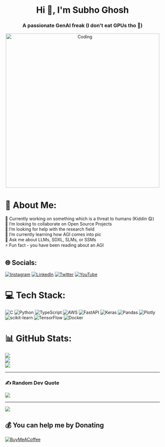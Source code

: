 <h1 align="center">Hi 👋, I'm Subho Ghosh</h1>
<h3 align="center">A passionate GenAI freak (I don't eat GPUs tho 🤮)</h3>
<div align="center">
  <img alt="Coding" width="500" src="https://media.giphy.com/media/54QMdIfNnXTKx4Y1sh/giphy.gif">
</div>


# 💫 About Me:
🔭 Currently working on something which is a threat to humans (Kiddin 😋)<br>👯 I’m looking to collaborate on Open Source Projects<br>🤝 I’m looking for help with the research field<br>🌱 I’m currently learning how AGI comes into pic<br>💬 Ask me about LLMs, SDXL, SLMs, or SSMs <br>⚡ Fun fact - you have been reading about an AGI


## 🌐 Socials:
[![Instagram](https://img.shields.io/badge/Instagram-%23E4405F.svg?logo=Instagram&logoColor=white)](https://instagram.com/subhoghosh02) [![LinkedIn](https://img.shields.io/badge/LinkedIn-%230077B5.svg?logo=linkedin&logoColor=white)](https://linkedin.com/in/thesubhoghosh) [![Twitter](https://img.shields.io/badge/Twitter-%231DA1F2.svg?logo=Twitter&logoColor=white)](https://twitter.com/subhoghosh02) [![YouTube](https://img.shields.io/badge/YouTube-%23FF0000.svg?logo=YouTube&logoColor=white)](https://youtube.com/@yourbrandstories) 

# 💻 Tech Stack:
![C](https://img.shields.io/badge/c-%2300599C.svg?style=for-the-badge&logo=c&logoColor=white) ![Python](https://img.shields.io/badge/python-3670A0?style=for-the-badge&logo=python&logoColor=ffdd54) ![TypeScript](https://img.shields.io/badge/typescript-%23007ACC.svg?style=for-the-badge&logo=typescript&logoColor=white) ![AWS](https://img.shields.io/badge/AWS-%23FF9900.svg?style=for-the-badge&logo=amazon-aws&logoColor=white) ![FastAPI](https://img.shields.io/badge/FastAPI-005571?style=for-the-badge&logo=fastapi) ![Keras](https://img.shields.io/badge/Keras-%23D00000.svg?style=for-the-badge&logo=Keras&logoColor=white) ![Pandas](https://img.shields.io/badge/pandas-%23150458.svg?style=for-the-badge&logo=pandas&logoColor=white) ![Plotly](https://img.shields.io/badge/Plotly-%233F4F75.svg?style=for-the-badge&logo=plotly&logoColor=white) ![scikit-learn](https://img.shields.io/badge/scikit--learn-%23F7931E.svg?style=for-the-badge&logo=scikit-learn&logoColor=white) ![TensorFlow](https://img.shields.io/badge/TensorFlow-%23FF6F00.svg?style=for-the-badge&logo=TensorFlow&logoColor=white) ![Docker](https://img.shields.io/badge/docker-%230db7ed.svg?style=for-the-badge&logo=docker&logoColor=white)

# 📊 GitHub Stats:
![](https://github-readme-stats.vercel.app/api?username=ighoshsubho&theme=dark&hide_border=false&include_all_commits=true&count_private=true)<br/>
![](https://github-readme-streak-stats.herokuapp.com/?user=ighoshsubho&theme=dark&hide_border=false)<br/>
![](https://github-readme-stats.vercel.app/api/top-langs/?username=ighoshsubho&theme=dark&hide_border=false&include_all_commits=true&count_private=true&layout=compact)

---
### ✍️ Random Dev Quote
![](https://quotes-github-readme.vercel.app/api?type=horizontal&theme=tokyonight)

---
[![](https://visitcount.itsvg.in/api?id=ighoshsubho&icon=0&color=0)](https://visitcount.itsvg.in)

  ## 💰 You can help me by Donating
  [![BuyMeACoffee](https://img.shields.io/badge/Buy%20Me%20a%20Coffee-ffdd00?style=for-the-badge&logo=buy-me-a-coffee&logoColor=black)](https://buymeacoffee.com/https://www.buymeacoffee.com/ighoshsubho) 

  
<!-- Proudly created with GPRM ( https://gprm.itsvg.in ) -->
